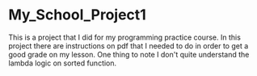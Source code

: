 # My_School_Project1
This is a project that I did for my programming practice course. In this project there are instructions on pdf that I needed to do in order to get a good grade on my lesson. One thing to note I don't quite understand the lambda logic on sorted function.
